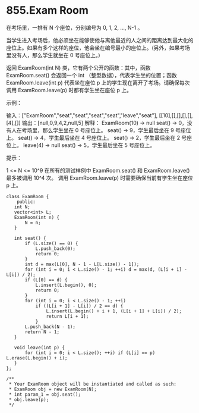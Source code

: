# 855.Exam Room
在考场里，一排有 N 个座位，分别编号为 0, 1, 2, ..., N-1 。

当学生进入考场后，他必须坐在能够使他与离他最近的人之间的距离达到最大化的座位上。如果有多个这样的座位，他会坐在编号最小的座位上。(另外，如果考场里没有人，那么学生就坐在 0 号座位上。)

返回 ExamRoom(int N) 类，它有两个公开的函数：其中，函数 ExamRoom.seat() 会返回一个 int （整型数据），代表学生坐的位置；函数 ExamRoom.leave(int p) 代表坐在座位 p 上的学生现在离开了考场。请确保每次调用 ExamRoom.leave(p) 时都有学生坐在座位 p 上。



示例：

输入：["ExamRoom","seat","seat","seat","seat","leave","seat"], [[10],[],[],[],[],[4],[]]
输出：[null,0,9,4,2,null,5]
解释：
ExamRoom(10) -> null
seat() -> 0，没有人在考场里，那么学生坐在 0 号座位上。
seat() -> 9，学生最后坐在 9 号座位上。
seat() -> 4，学生最后坐在 4 号座位上。
seat() -> 2，学生最后坐在 2 号座位上。
leave(4) -> null
seat() -> 5，学生最后坐在 5 号座位上。


提示：

1 <= N <= 10^9
在所有的测试样例中 ExamRoom.seat() 和 ExamRoom.leave() 最多被调用 10^4 次。
调用 ExamRoom.leave(p) 时需要确保当前有学生坐在座位 p 上。


```
class ExamRoom {
    public:
   int N;
   vector<int> L;
   ExamRoom(int n) {
       N = n;
   }

   int seat() {
       if (L.size() == 0) {
           L.push_back(0);
           return 0;
       }
       int d = max(L[0], N - 1 - L[L.size() - 1]);
       for (int i = 0; i < L.size() - 1; ++i) d = max(d, (L[i + 1] - L[i]) / 2);
       if (L[0] == d) {
           L.insert(L.begin(), 0);
           return 0;
       }
       for (int i = 0; i < L.size() - 1; ++i)
           if ((L[i + 1] - L[i]) / 2 == d) {
               L.insert(L.begin() + i + 1, (L[i + 1] + L[i]) / 2);
               return L[i + 1];
           }
       L.push_back(N - 1);
       return N - 1;
   }

   void leave(int p) {
       for (int i = 0; i < L.size(); ++i) if (L[i] == p) L.erase(L.begin() + i);
   }
};

/**
 * Your ExamRoom object will be instantiated and called as such:
 * ExamRoom obj = new ExamRoom(N);
 * int param_1 = obj.seat();
 * obj.leave(p);
 */
```
